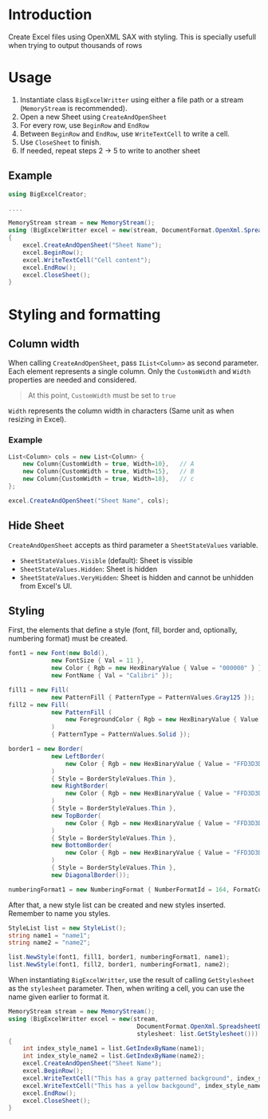 # Introduction 
Create Excel files using OpenXML SAX with styling.
This is specially usefull when trying to output thousands of rows



# Usage
1. Instantiate class `BigExcelWritter` using either a file path or a stream (`MemoryStream` is recommended).
2. Open a new Sheet using `CreateAndOpenSheet`
3. For every row, use `BeginRow` and `EndRow`
4. Between `BeginRow` and `EndRow`, use `WriteTextCell` to write a cell.
5. Use `CloseSheet` to finish.
6. If needed, repeat steps 2 -> 5 to write to another sheet

## Example
```c#
using BigExcelCreator;

....

MemoryStream stream = new MemoryStream();
using (BigExcelWritter excel = new(stream, DocumentFormat.OpenXml.SpreadsheetDocumentType.Workbook))
{
    excel.CreateAndOpenSheet("Sheet Name");
    excel.BeginRow();
    excel.WriteTextCell("Cell content");
    excel.EndRow();
    excel.CloseSheet();
}
```



# Styling and formatting
## Column width
When calling `CreateAndOpenSheet`, pass `IList<Column>` as second parameter.
Each element represents a single column.
Only the `CustomWidth` and `Width` properties are needed and considered.

> At this point, `CustomWidth` must be set to `true`

`Width` represents the column width in characters (Same unit as when resizing in Excel).

### Example
```c#
List<Column> cols = new List<Column> {
    new Column{CustomWidth = true, Width=10},   // A
    new Column{CustomWidth = true, Width=15},   // B
    new Column{CustomWidth = true, Width=18},   // c
};

excel.CreateAndOpenSheet("Sheet Name", cols);

```


## Hide Sheet
`CreateAndOpenSheet` accepts as third parameter a `SheetStateValues` variable.
* `SheetStateValues.Visible` (default): Sheet is vissible
* `SheetStateValues.Hidden`: Sheet is hidden
* `SheetStateValues.VeryHidden`: Sheet is hidden and cannot be unhidden from Excel's UI.


## Styling
First, the elements that define a style (font, fill, border and, optionally, numbering format) must be created.
```c#
font1 = new Font(new Bold(),
            new FontSize { Val = 11 },
            new Color { Rgb = new HexBinaryValue { Value = "000000" } },
            new FontName { Val = "Calibri" });

fill1 = new Fill(
            new PatternFill { PatternType = PatternValues.Gray125 });
fill2 = new Fill(
            new PatternFill (
                new ForegroundColor { Rgb = new HexBinaryValue { Value = "FFFF00" } }
            )
            { PatternType = PatternValues.Solid });

border1 = new Border(
            new LeftBorder(
                new Color { Rgb = new HexBinaryValue { Value = "FFD3D3D3" } }
            )
            { Style = BorderStyleValues.Thin },
            new RightBorder(
                new Color { Rgb = new HexBinaryValue { Value = "FFD3D3D3" } }
            )
            { Style = BorderStyleValues.Thin },
            new TopBorder(
                new Color { Rgb = new HexBinaryValue { Value = "FFD3D3D3" } }
            )
            { Style = BorderStyleValues.Thin },
            new BottomBorder(
                new Color { Rgb = new HexBinaryValue { Value = "FFD3D3D3" } }
            )
            { Style = BorderStyleValues.Thin },
            new DiagonalBorder());

numberingFormat1 = new NumberingFormat { NumberFormatId = 164, FormatCode = "0,.00;(0,.00)" };
```

After that, a new style list can be created and new styles inserted. Remember to name you styles.
```c#
StyleList list = new StyleList();
string name1 = "name1";
string name2 = "name2";

list.NewStyle(font1, fill1, border1, numberingFormat1, name1);
list.NewStyle(font1, fill2, border1, numberingFormat1, name2);
```

When instantiating `BigExcelWritter`, use the result of calling `GetStylesheet` as the `stylesheet` parameter.
Then, when writing a cell, you can use the name given earlier to format it.

```c#
MemoryStream stream = new MemoryStream();
using (BigExcelWritter excel = new(stream,
                                    DocumentFormat.OpenXml.SpreadsheetDocumentType.Workbook
                                    stylesheet: list.GetStylesheet()))
{
    int index_style_name1 = list.GetIndexByName(name1);
    int index_style_name2 = list.GetIndexByName(name2);
    excel.CreateAndOpenSheet("Sheet Name");
    excel.BeginRow();
    excel.WriteTextCell("This has a gray patterned background", index_style_name1);
    excel.WriteTextCell("This has a yellow backgound", index_style_name2);
    excel.EndRow();
    excel.CloseSheet();
}
```



